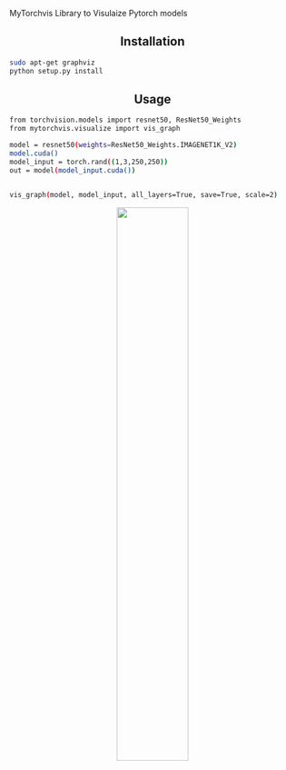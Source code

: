 MyTorchvis Library to Visulaize Pytorch models 

## <div align="center">Installation</div>
```bash
sudo apt-get graphviz
python setup.py install
```

## <div align="center">Usage</div>
```bash
from torchvision.models import resnet50, ResNet50_Weights
from mytorchvis.visualize import vis_graph

model = resnet50(weights=ResNet50_Weights.IMAGENET1K_V2)
model.cuda()
model_input = torch.rand((1,3,250,250))
out = model(model_input.cuda())


vis_graph(model, model_input, all_layers=True, save=True, scale=2)
```
<div align="center">
  <p>
      <img width="50%" src="ResNet.png"></a>
  </p>
